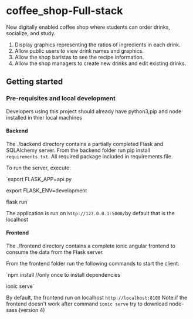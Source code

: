 # coffee_shop-Full-stack
New digitally enabled coffee shop where students can order drinks, socialize, and study.
  1. Display graphics representing the ratios of ingredients in each drink.
  2. Allow public users to view drink names and graphics.
  3. Allow the shop baristas to see the recipe information.
  4. Allow the shop managers to create new drinks and edit existing drinks.
## Getting started
### Pre-requisites and local development

Developers using this project should already have python3,pip and node installed in thier local machines

#### Backend
The ./backend directory contains a partially completed Flask and SQLAlchemy server.
From the backend folder run pip install `requirements.txt`. All required package included in requirements file.

To run the server, execute:

`export FLASK_APP=api.py

 export FLASK_ENV=development
 
 flask run`
 
 The application is run on  `http://127.0.0.1:5000/`by default that is the localhost
#### Frontend
The ./frontend directory contains a complete ionic angular frontend to consume the data from the Flask server. 

From the frontend folder run the following commands to start the client:

  `npm install //only once to install dependencies

   ionic serve`

By default, the frontend run on localhost `http://localhost:8100`
Note:if the frontend doesn't work after command `ionic serve` try to download node-sass (version 4)
